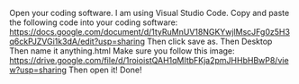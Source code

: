 Open your coding software. I am using Visual Studio Code.
Copy and paste the following code into your coding software:
https://docs.google.com/document/d/1tyRuMnUV18NGKYwjlMscJFg0z5H3q6ckPJZVGi1k3dA/edit?usp=sharing
Then click save as. 
Then Desktop
Then name it anything.html
Make sure you follow this image: https://drive.google.com/file/d/1roioistQAH1qMItbFKja2pmJHHbHBwP8/view?usp=sharing
Then open it!
Done!
